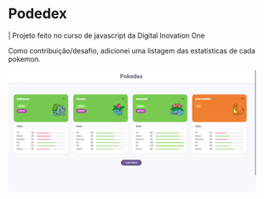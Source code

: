 # Podedex

| Projeto feito no curso de javascript da Digital Inovation One

Como contribuição/desafio, adicionei uma listagem das estatísticas de cada pokemon.

<img src="./assets/img/pokedex.PNG"/>
